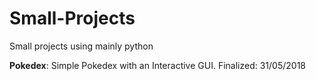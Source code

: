 # Small-Projects
Small projects using mainly python

__Pokedex__: Simple Pokedex with an Interactive GUI. Finalized: 31/05/2018
